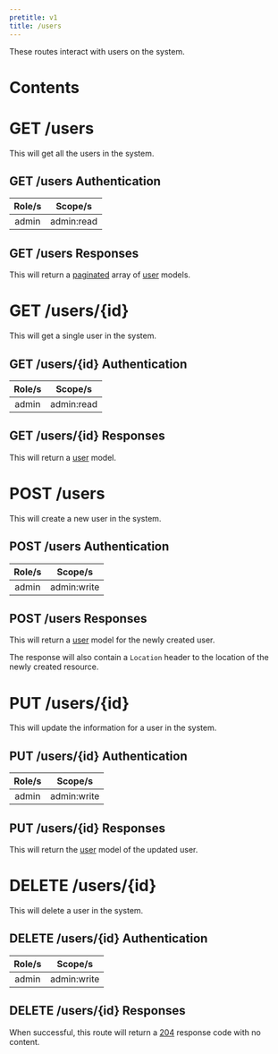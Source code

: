 ```yaml
---
pretitle: v1
title: /users
---
```


These routes interact with users on the system.

# Contents

<!-- toc -->

# GET /users

This will get all the users in the system.

## GET /users Authentication

| Role/s | Scope/s |
|:------:|:-------:|
| admin | admin:read |

## GET /users Responses

This will return a [paginated](/docs/paginated) array of [user](/docs/models/user) models.

# GET /users/{id}

This will get a single user in the system.

## GET /users/{id} Authentication

| Role/s | Scope/s |
|:------:|:-------:|
| admin | admin:read |

## GET /users/{id} Responses

This will return a [user](/docs/models/user) model.

# POST /users

This will create a new user in the system.

## POST /users Authentication

| Role/s | Scope/s |
|:------:|:-------:|
| admin | admin:write |

## POST /users Responses

This will return a [user](/docs/models/user) model for the newly created user.

The response will also contain a `Location` header to the location of the newly created resource.

# PUT /users/{id}

This will update the information for a user in the system.

## PUT /users/{id} Authentication

| Role/s | Scope/s |
|:------:|:-------:|
| admin | admin:write |

## PUT /users/{id} Responses

This will return the [user](/docs/models/user) model of the updated user.

# DELETE /users/{id}

This will delete a user in the system.

## DELETE /users/{id} Authentication

| Role/s | Scope/s |
|:------:|:-------:|
| admin | admin:write |

## DELETE /users/{id} Responses

When successful, this route will return a [204](/docs/response-codes#204) response code with no content.
